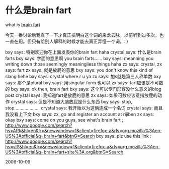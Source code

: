 # 什么是brain fart

what is <a href="http://www.google.com/search?hs=vlP&hl=en&lr=&newwindow=1&client=firefox-a&rls=org.mozilla%3Aen-US%3Aofficial&q=brain+fart+site%3A.org&btnG=Search">brain fart</a>

今天一番讨论后我查了一下才真正搞明白这个词的来龙去脉。以前听到过多次，也一直在用。但只有给别人解释的时候才能去真正弄懂一个词。：）

bxy says:
特别欢迎你在上面发表你的brain fart haha
crystal says:
什么是brain farts
bxy says:
字面的意思啊
you brain farts......
bxy says:
meanning you writing down those seemingly meaningliess things haha
zx says:
crystal,
zx says:
fart
zx says:
就是放屁的意思
bxy says:
you don't know this kind of slang hehe
bxy says:
crystal where r u ya
zx says:
加s就是第三人称单数
bxy says:
那个是plural 
bxy says:
用singular form 也可以
zx says:
fart应该是不可数的
bxy says:
ok then, brain fart
bxy says:
这个可以专门形容没什么意义的blog post
crystal says:
我知道fart是放屁的意思
zx says:
如果可数应该意指放屁的动作
crystal says:
但是不知道大脑放屁是什么东西
bxy says:
stop, stop....................
crystal says:
我开始以为这俩连成一个名词
crystal says:
而且我没看上下文
bxy says:
zx, go and register an account at rijiben
zx says:
okay
bxy says:
come on you guys, see what's brain fart ; http://www.google.com/search?hs=ARk&hl=en&lr=&newwindow=1&client=firefox-a&rls=org.mozilla%3Aen-US%3Aofficial&q=brain+fart&btnG=Search
bxy says:
plz use this link :  http://www.google.com/search?hs=vlP&hl=en&lr=&newwindow=1&client=firefox-a&rls=org.mozilla%3Aen-US%3Aofficial&q=brain+fart+site%3A.org&btnG=Search

2006-10-09